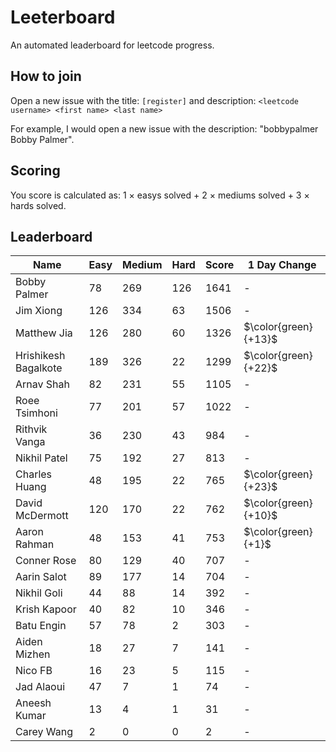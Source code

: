 # Leeterboard

An automated leaderboard for leetcode progress.

## How to join

Open a new issue with the title: `[register]` and description:
`<leetcode username> <first name> <last name>`

For example, I would open a new issue with the description: "bobbypalmer Bobby Palmer".

## Scoring

You score is calculated as:
1 $\times$ easys solved + 2 $\times$ mediums solved + 3 $\times$ hards solved.

## Leaderboard
| Name | Easy | Medium | Hard | Score | 1 Day Change |
| --- | --- | --- | --- | --- | --- |
| Bobby Palmer | 78 | 269 | 126 | 1641 | - |
| Jim Xiong | 126 | 334 | 63 | 1506 | - |
| Matthew Jia | 126 | 280 | 60 | 1326 | $\color{green}{+13}$ |
| Hrishikesh Bagalkote | 189 | 326 | 22 | 1299 | $\color{green}{+22}$ |
| Arnav Shah | 82 | 231 | 55 | 1105 | - |
| Roee Tsimhoni | 77 | 201 | 57 | 1022 | - |
| Rithvik Vanga | 36 | 230 | 43 | 984 | - |
| Nikhil Patel | 75 | 192 | 27 | 813 | - |
| Charles Huang | 48 | 195 | 22 | 765 | $\color{green}{+23}$ |
| David McDermott | 120 | 170 | 22 | 762 | $\color{green}{+10}$ |
| Aaron Rahman | 48 | 153 | 41 | 753 | $\color{green}{+1}$ |
| Conner Rose | 80 | 129 | 40 | 707 | - |
| Aarin Salot | 89 | 177 | 14 | 704 | - |
| Nikhil Goli | 44 | 88 | 14 | 392 | - |
| Krish Kapoor | 40 | 82 | 10 | 346 | - |
| Batu Engin | 57 | 78 | 2 | 303 | - |
| Aiden Mizhen | 18 | 27 | 7 | 141 | - |
| Nico FB | 16 | 23 | 5 | 115 | - |
| Jad Alaoui | 47 | 7 | 1 | 74 | - |
| Aneesh Kumar | 13 | 4 | 1 | 31 | - |
| Carey Wang | 2 | 0 | 0 | 2 | - |
